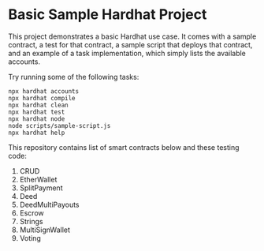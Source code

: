# Basic Sample Hardhat Project

This project demonstrates a basic Hardhat use case. It comes with a sample contract, a test for that contract, a sample script that deploys that contract, and an example of a task implementation, which simply lists the available accounts.

Try running some of the following tasks:

```shell
npx hardhat accounts
npx hardhat compile
npx hardhat clean
npx hardhat test
npx hardhat node
node scripts/sample-script.js
npx hardhat help
```
This repository contains list of smart contracts below and these testing code:

1. CRUD
2. EtherWallet
3. SplitPayment
4. Deed
5. DeedMultiPayouts
6. Escrow
7. Strings
8. MultiSignWallet
9. Voting
